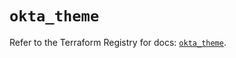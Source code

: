 # `okta_theme`

Refer to the Terraform Registry for docs: [`okta_theme`](https://registry.terraform.io/providers/okta/okta/4.10.0/docs/resources/theme).
